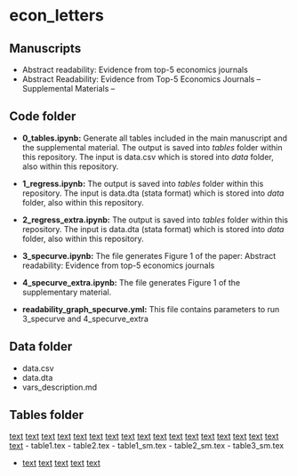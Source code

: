 # econ_letters

## Manuscripts

- Abstract readability: Evidence from top-5 economics journals
- Abstract Readability: Evidence from Top-5 Economics Journals – Supplemental Materials –

## Code folder

- **0_tables.ipynb:** Generate all tables included in the main manuscript and  the supplemental material. The output is saved into *tables* folder within this repository. The input is data.csv which is stored into *data* folder, also within this repository.
  
- **1_regress.ipynb:**  The output is saved into *tables* folder within this repository. The input is data.dta (stata format) which is stored into *data* folder, also within this repository.

- **2_regress_extra.ipynb:**  The output is saved into *tables* folder within this repository. The input is data.dta (stata format) which is stored into *data* folder, also within this repository.

- **3_specurve.ipynb:**  The file generates Figure 1 of the paper: Abstract readability: Evidence from top-5 economics journals

- **4_specurve_extra.ipynb:**  The file generates Figure 1 of the supplementary material.

- **readability_graph_specurve.yml:** This file contains parameters to run 3_specurve and 4_specurve_extra

## Data folder

- data.csv
- data.dta
- vars_description.md


## Tables folder


[text](tables/dgregress_DCH_JI.tex) 
[text](tables/dgregress_DCH_JO.tex) 
[text](tables/dgregress_FKG_JO.tex) 
[text](tables/dsregress_sel_DCH_JI.tex) 
[text](tables/dsregress_sel_DCH_JO.tex) 
[text](tables/dsregress_sel_FKG_JI.tex) 
[text](tables/dsregress_sel_FKG_JO.tex) 
[text](tables/oaxaca.tex) 
[text](tables/table1_sm.tex) 
[text](tables/table1.tex) 
[text](tables/table2_sm.tex) 
[text](tables/table2.tex) 
[text](tables/table3_sm.tex) 
[text](<tables/xporegress FKG_JO.tex>) 
[text](tables/xporegress_DCH_JI.tex) 
[text](tables/xporegress_DCH_JO.tex) 
[text](tables/xporegress_FKG_JI.tex) 
[text](tables/xporegress_FKG_JO.tex)
    - table1.tex
    - table2.tex 
    - table1_sm.tex
    - table2_sm.tex
    - table3_sm.tex
  - [text](tables/dgregress_DCH_JI.tex) [text](tables/dgregress_DCH_JO.tex) [text](tables/dgregress_FKG_JO.tex) [text](tables/dsregress_sel_DCH_JI.tex) [text](tables/dsregress_sel_DCH_JO.tex)
